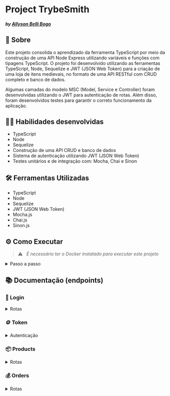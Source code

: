 # Project TrybeSmith
#### _by [Allyson Belli Bogo](https://www.linkedin.com/in/allysonbogo/)_

## :page_with_curl: Sobre

Este projeto consolida o aprendizado da ferramenta TypeScript por meio da construção de uma API Node Express utilizando variáveis e funções com tipagens TypeScript. O projeto foi desenvolvido utilizando as ferramentas TypeScript, Node, Sequelize e JWT (JSON Web Token) para a criação de uma loja de itens medievais, no formato de uma API RESTful com CRUD completo e banco de dados.

Algumas camadas do modelo MSC (Model, Service e Controller) foram desenvolvidas utilizando o JWT para autenticação de rotas. Além disso, foram desenvolvidos testes para garantir o correto funcionamento da aplicação.


## :man_technologist: Habilidades desenvolvidas

* TypeScript
* Node
* Sequelize
* Construção de uma API CRUD e banco de dados
* Sistema de autenticação utilizando JWT (JSON Web Token)
* Testes unitários e de integração com: Mocha, Chai e Sinon


## 🛠️ Ferramentas Utilizadas

* TypeScript
* Node
* Sequelize
* JWT (JSON Web Token)
* Mocha.js
* Chai.js
* Sinon.js


## ⚙️ Como Executar

> :warning: &nbsp; _É necessário ter o Docker instalado para executar este projeto_

<details>
  <summary> Passo a passo </summary>
  <br>

1. Clone o repositório em uma pasta de preferência

```
git clone git@github.com:allysonbogo/project-trybesmith.git
```

2. Entre na pasta raíz do projeto e instale todas as dependências

```
npm install
```

3. Para rodar o projeto é necessário executar o comando abaixo no diretório raiz do projeto. Isso fará com que os containers docker sejam orquestrados e a aplicação esteja disponível

```
docker-compose up -d
```

4. As dependências do projeto serão instaladas juntamente com o início do container. Após isso, no mesmo terminal em que o container foi orquestrado, digite os comandos abaixo para acessar o bash do container e iniciar o servidor

```
docker exec -it trybesmith_api bash
npm start
```
5. Para iniciar o servidor com live-reload, ao invés de <code>npm start</code> digite o comando abaixo 

```
npm run dev
```
6. Para visualização da interface da API podem ser utilizados o Thunder Client, Postman, Insomnia ou alguma outra ferramenta de sua preferência

7. Para testar o projeto use o seguinte script no terminal em que o container foi orquestrado

```
npm run test:mocha
```
</details>


## 📚 Documentação (endpoints)

### :bust_in_silhouette: Login
<details>
  <summary> Rotas </summary>
  <br>

  | Método | Funcionalidade | URL |
  |---|---|---|
  | `POST` | Realiza o login de uma pessoa usuária cadastrada | `http://localhost:3001/login`

  <details>
    <summary> A estrutura do body da requisição deverá seguir o padrão abaixo: </summary>

  ```
  {
    "username": "string",
    "password": "string"
  }
  ```
  </details>

  <details>
    <summary> A resposta da requisição é a seguinte com <code>status 201</code>: </summary>

  ```
  {
    "token": "eyJhbGciOiJIUzI1NiIsInR5cCI6IkpXVCJ9.eyJwYXlsb2FkIjp7ImlkIjo1LCJkaXNwbGF5TmFtZSI6InVzdWFyaW8gZGUgdGVzdGUiLCJlbWFpbCI6InRlc3RlQGVtYWlsLmNvbSIsImltYWdlIjoibnVsbCJ9LCJpYXQiOjE2MjAyNDQxODcsImV4cCI6MTYyMDY3NjE4N30.Roc4byj6mYakYqd9LTCozU1hd9k_Vw5IWKGL4hcCVG8"
  }
  ```
  > :warning: &nbsp; _O token acima é fictício, o token verdadeiro é gerado a partir da ferramenta JWT (JSON Web Token), utilizando uma palavra-passe e um payload secretos_
  </details>

  <details>
    <summary> A requisição irá falhar nos seguintes casos: </summary>
    - A rota retorna um erro <code>400</code> <code>{ "message": "\"username\" and \"password\" are required" }</code>, caso a requisição não receba o campo <code>username</code>; <br>
    - A rota retorna um erro <code>400</code> <code>{ "message": "\"username\" and \"password\" are required" }</code>, caso a requisição não receba o campo <code>password</code> com formato válido; <br>
    - A rota retorna um erro <code>401</code> <code>{ "message": "Username or password invalid" }</code>, caso a requisição receba um <code>username</code> que não exista no banco de dados; <br>
    - A rota retorna um erro <code>401</code> <code>{ "message": "Username or password invalid" }</code>, caso a requisição receba um <code>password</code> que não corresponda à senha salva no banco de dados; <br>
  </details>
  <br>
</details>


### :coin: Token
<details>
  <summary> Autenticação </summary>
  <br>

  > :warning: &nbsp; _Após o login de uma pessoa usuária cadastrada, é gerado um <code>token</code> aleatório, o qual será autenticado na rota de cadastro de um novo pedido_

  <details>
    <summary> A requisição irá falhar nos seguintes casos: </summary>
    - É disparado o erro <code>401</code> <code>{ "message": "Token not found" }</code>, ao fazer uma operação sem um token; <br>
    - É disparado o erro <code>401</code> <code>{ "message": "Invalid token" }</code>, ao fazer uma operação com um token expirado ou inválido; <br>
  </details>
</details>


### :package: Products
<details>
  <summary> Rotas </summary>
  <br>

  | Método | Funcionalidade | URL |
  |---|---|---|
  | `POST` | Realiza o cadastro de um produto | `http://localhost:3001/products`

  <details>
    <summary> A estrutura do body da requisição deverá seguir o padrão abaixo: </summary>

  ```
  {
    "name": "Martelo de Thor",
    "price": "30 peças de ouro",
    "orderId": 1
  }
  ```
  > :warning: &nbsp; _Como os produtos são únicos e exclusivos, novos produtos devem receber um orderId ao serem criados, vinculando o produto à uma pessoa específica_
  </details>

  <details>
  <summary> A resposta da requisição é a seguinte com <code>status 201</code>: </summary>
  
  ```
  {
    "id": 1
    "name": "Martelo de Thor",
    "price": "30 peças de ouro",
    "orderId": 1
  }
  ```
  </details>

  <details>
    <summary> A requisição irá falhar nos seguintes casos: </summary>
    - A rota retorna um erro <code>400</code> <code>{ "message": "\"name\" is required" }</code>, caso a requisição não receba o campo <code>name</code>; <br>
    - A rota retorna um erro <code>422</code> <code>{ "message": "\"name\" must be a string" }</code>, caso o campo <code>name</code> não seja do tipo string; <br>
    - A rota retorna um erro <code>422</code> <code>{ "message": "\"name\" length must be at least 3 characters long" }</code>, caso o campo <code>name</code> não tenha pelo menos 3 caracteres; <br>
    - A rota retorna um erro <code>400</code> <code>{ "message": "\"price\" is required" }</code>, caso a requisição não receba o campo <code>price</code>; <br>
    - A rota retorna um erro <code>422</code> <code>{ "message": "\"price\" must be a string" }</code>, caso o campo <code>price</code> não seja do tipo string; <br>
    - A rota retorna um erro <code>422</code> <code>{ "message": "\"price\" length must be at least 3 characters long" }</code>, caso o campo <code>price</code> não tenha pelo menos 3 caracteres; <br>
  </details>
  <br>

  | Método | Funcionalidade | URL |
  |---|---|---|
  | `GET` | Retorna uma lista de produtos cadastrados | `http://localhost:3001/products`

  <details>
    <summary> A resposta da requisição é a seguinte com <code>status 200</code>: </summary>
    
  ```
  [
    {
      "id": 1,
      "name": "Pedra Filosofal",
      "price": "20 gold",
      "orderId": null
    },
    {
      "id": 2,
      "name": "Lança do Destino",
      "price": "100 diamond",
      "orderId": 1
    },
    ...
  ]
  ```
  </details>
  <br>
</details>


### :moneybag: Orders
<details>
  <summary> Rotas </summary>
  <br>

  | Método | Funcionalidade | URL |
  |---|---|---|
  | `GET` | Retorna uma lista de pedidos | `http://localhost:3001/orders`

  <details>
    <summary> A resposta da requisição é a seguinte com <code>status 200</code>: </summary>
    
  ```
  [
    {
      "id": 1,
      "userId": 2,
      "productIds": [1, 2]
    },
    {
      "id": 2,
      "userId": 1,
      "productIds": [3, 4]
    }
    ...
  ]
  ```
  </details>
  <br>

  | Método | Funcionalidade | URL |
  |---|---|---|
  | `POST` | Realiza o cadastro de um pedido | `http://localhost:3001/orders`

  <details>
    <summary> A estrutura do body da requisição deverá seguir o padrão abaixo: </summary>

  ```
  {
    "userId": 1
    "productIds": [1, 2],
  }
  ```
  </details>

  <details>
    <summary> Para o cadastro de um pedido é necessário enviar um token de autenticação, o qual é gerado ao realizar o login. A resposta da requisição é a seguinte com <code>status 201</code>: </summary>

  ```
  {
    "userId": 1,
    "productIds": [1, 2]
  }
  ```
  </details>

  <details>
    <summary> A requisição irá falhar nos seguintes casos: </summary>
    - A rota retorna um erro <code>400</code> <code>{ "message": "\"userId\" is required" }</code>, caso a requisição não receba o campo <code>userId</code>; <br>
    - A rota retorna um erro <code>422</code> <code>{ "message": "\"userId\" must be a number" }</code>, caso o campo <code>userId</code> não seja do tipo number; <br>
    - A rota retorna um erro <code>404</code> <code>{ "message": "\"userId\" not found" }</code>, caso o <code>userId</code> não esteja cadastrado no banco de dados; <br>
    - A rota retorna um erro <code>400</code> <code>{ "message": "\"productIds\" is required" }</code>, caso a requisição não receba o campo <code>productIds</code>; <br>
    - A rota retorna um erro <code>422</code> <code>{ "message": "\"productIds\" must be an array" }</code>, caso o campo <code>productIds</code> não seja do tipo array; <br>
    - A rota retorna um erro <code>422</code> <code>{ "message": "\"productIds\" must include only numbers" }</code>, caso o campo <code>productIds</code> esteja vazio ou inclua itens que não sejam do tipo número; <br>
  </details>
  <br>

</details>
<br>